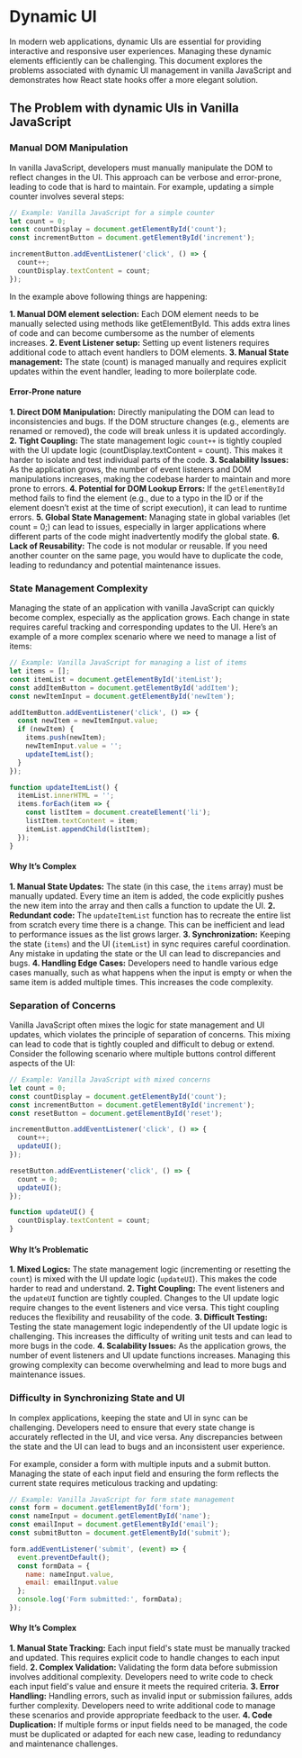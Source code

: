 # Dynamic UI

In modern web applications, dynamic UIs are essential for providing interactive and responsive user experiences. Managing these dynamic elements efficiently can be challenging. This document explores the problems associated with dynamic UI management in vanilla JavaScript and demonstrates how React state hooks offer a more elegant solution.

## The Problem with dynamic UIs in Vanilla JavaScript

### Manual DOM Manipulation

In vanilla JavaScript, developers must manually manipulate the DOM to reflect changes in the UI. This approach can be verbose and error-prone, leading to code that is hard to maintain. For example, updating a simple counter involves several steps:

```js
// Example: Vanilla JavaScript for a simple counter
let count = 0;
const countDisplay = document.getElementById('count');
const incrementButton = document.getElementById('increment');

incrementButton.addEventListener('click', () => {
  count++;
  countDisplay.textContent = count;
});
```

In the example above following things are happening:

**1. Manual DOM element selection:** Each DOM element needs to be manually selected using methods like getElementById. This adds extra lines of code and can become cumbersome as the number of elements increases.
**2. Event Listener setup:** Setting up event listeners requires additional code to attach event handlers to DOM elements.
**3. Manual State management:** The state (count) is managed manually and requires explicit updates within the event handler, leading to more boilerplate code.

#### Error-Prone nature

**1. Direct DOM Manipulation:** Directly manipulating the DOM can lead to inconsistencies and bugs. If the DOM structure changes (e.g., elements are renamed or removed), the code will break unless it is updated accordingly.
**2. Tight Coupling:** The state management logic `count++` is tightly coupled with the UI update logic (countDisplay.textContent = count). This makes it harder to isolate and test individual parts of the code.
**3. Scalability Issues:** As the application grows, the number of event listeners and DOM manipulations increases, making the codebase harder to maintain and more prone to errors.
**4. Potential for DOM Lookup Errors:** If the `getElementById` method fails to find the element (e.g., due to a typo in the ID or if the element doesn’t exist at the time of script execution), it can lead to runtime errors.
**5. Global State Management:** Managing state in global variables (let count = 0;) can lead to issues, especially in larger applications where different parts of the code might inadvertently modify the global state.
**6. Lack of Reusability:** The code is not modular or reusable. If you need another counter on the same page, you would have to duplicate the code, leading to redundancy and potential maintenance issues.

### State Management Complexity

Managing the state of an application with vanilla JavaScript can quickly become complex, especially as the application grows. Each change in state requires careful tracking and corresponding updates to the UI. Here’s an example of a more complex scenario where we need to manage a list of items:

```js
// Example: Vanilla JavaScript for managing a list of items
let items = [];
const itemList = document.getElementById('itemList');
const addItemButton = document.getElementById('addItem');
const newItemInput = document.getElementById('newItem');

addItemButton.addEventListener('click', () => {
  const newItem = newItemInput.value;
  if (newItem) {
    items.push(newItem);
    newItemInput.value = '';
    updateItemList();
  }
});

function updateItemList() {
  itemList.innerHTML = '';
  items.forEach(item => {
    const listItem = document.createElement('li');
    listItem.textContent = item;
    itemList.appendChild(listItem);
  });
}
```

#### Why It’s Complex

**1. Manual State Updates:** The state (in this case, the `items` array) must be manually updated. Every time an item is added, the code explicitly pushes the new item into the array and then calls a function to update the UI.
**2. Redundant code:**  The `updateItemList` function has to recreate the entire list from scratch every time there is a change. This can be inefficient and lead to performance issues as the list grows larger.
**3. Synchronization:** Keeping the state (`items`) and the UI (`itemList`) in sync requires careful coordination. Any mistake in updating the state or the UI can lead to discrepancies and bugs.
**4. Handling Edge Cases:** Developers need to handle various edge cases manually, such as what happens when the input is empty or when the same item is added multiple times. This increases the code complexity.

### Separation of Concerns

Vanilla JavaScript often mixes the logic for state management and UI updates, which violates the principle of separation of concerns. This mixing can lead to code that is tightly coupled and difficult to debug or extend. Consider the following scenario where multiple buttons control different aspects of the UI:

```js
// Example: Vanilla JavaScript with mixed concerns
let count = 0;
const countDisplay = document.getElementById('count');
const incrementButton = document.getElementById('increment');
const resetButton = document.getElementById('reset');

incrementButton.addEventListener('click', () => {
  count++;
  updateUI();
});

resetButton.addEventListener('click', () => {
  count = 0;
  updateUI();
});

function updateUI() {
  countDisplay.textContent = count;
}
```

#### Why It’s Problematic

**1. Mixed Logics:** The state management logic (incrementing or resetting the `count`) is mixed with the UI update logic (`updateUI`). This makes the code harder to read and understand.
**2. Tight Coupling:** The event listeners and the `updateUI` function are tightly coupled. Changes to the UI update logic require changes to the event listeners and vice versa. This tight coupling reduces the flexibility and reusability of the code.
**3. Difficult Testing:** Testing the state management logic independently of the UI update logic is challenging. This increases the difficulty of writing unit tests and can lead to more bugs in the code.
**4. Scalability Issues:** As the application grows, the number of event listeners and UI update functions increases. Managing this growing complexity can become overwhelming and lead to more bugs and maintenance issues.

### Difficulty in Synchronizing State and UI

In complex applications, keeping the state and UI in sync can be challenging. Developers need to ensure that every state change is accurately reflected in the UI, and vice versa. Any discrepancies between the state and the UI can lead to bugs and an inconsistent user experience.

For example, consider a form with multiple inputs and a submit button. Managing the state of each input field and ensuring the form reflects the current state requires meticulous tracking and updating:

```js
// Example: Vanilla JavaScript for form state management
const form = document.getElementById('form');
const nameInput = document.getElementById('name');
const emailInput = document.getElementById('email');
const submitButton = document.getElementById('submit');

form.addEventListener('submit', (event) => {
  event.preventDefault();
  const formData = {
    name: nameInput.value,
    email: emailInput.value
  };
  console.log('Form submitted:', formData);
});
```

#### Why It’s Complex

**1. Manual State Tracking:** Each input field's state must be manually tracked and updated. This requires explicit code to handle changes to each input field.
**2. Complex Validation:** Validating the form data before submission involves additional complexity. Developers need to write code to check each input field's value and ensure it meets the required criteria.
**3. Error Handling:** Handling errors, such as invalid input or submission failures, adds further complexity. Developers need to write additional code to manage these scenarios and provide appropriate feedback to the user.
**4. Code Duplication:** If multiple forms or input fields need to be managed, the code must be duplicated or adapted for each new case, leading to redundancy and maintenance challenges.
